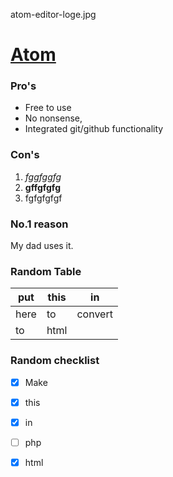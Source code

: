 atom-editor-loge.jpg
# [Atom](https://atom.io/download/deb)

### Pro's

* Free to use
* No nonsense, 
* Integrated git/github functionality

### Con's 

1. *fggfggfg*
1. **gffgfgfg**
1. fgfgfgfgf

### No.1 reason

My dad uses it.

### Random Table

put | this | in
------------ | ------------- | ------------ 
here | to | convert
to | html |

### Random checklist

- [x] Make
- [x] this
- [x] in
- [ ] php
- [x] html




